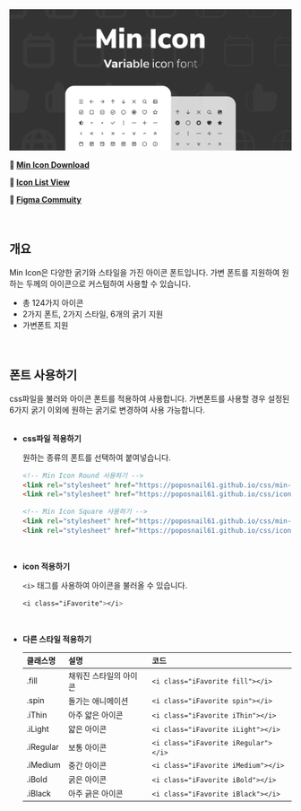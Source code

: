 
<img src="https://github.com/poposnail61/MinIcon/blob/main/Cover.jpg?raw=true">



**🔗 [Min Icon Download](https://github.com/poposnail61/MinIcon/releases/download/v1.0/MinIcon.zip)**

**🔗 [Icon List View](https://jinseong-kim.notion.site/d70b3e35d80a4b289a708d2704023463?v=988aca0ba81c4e39971b71767d5f4479)**

**🔗 [Figma Commuity](https://www.figma.com/community/file/1102264404570708098/Min-Icon---Variable-icon-font)**
<br><br><br>



## 개요

Min Icon은 다양한 굵기와 스타일을 가진 아이콘 폰트입니다. 가변 폰트를 지원하여 원하는 두께의 아이콘으로 커스텀하여 사용할 수 있습니다.

- 총 124가지 아이콘
- 2가지 폰트, 2가지 스타일, 6개의 굵기 지원
- 가변폰트 지원
<br><br><br>

## 폰트 사용하기

css파일을 불러와 아이콘 폰트를 적용하여 사용합니다. 가변폰트를 사용할 경우 설정된 6가지 굵기 이외에 원하는 굵기로 변경하여 사용 가능합니다.
<br><br>

- **css파일 적용하기**
    
    원하는 종류의 폰트를 선택하여 붙여넣습니다.
    
    ```html
    <!-- Min Icon Round 사용하기 -->
    <link rel="stylesheet" href="https://poposnail61.github.io/css/min-icon-round.css">
    <link rel="stylesheet" href="https://poposnail61.github.io/css/icon.css">
    ```
    
    ```html
    <!-- Min Icon Square 사용하기 -->
    <link rel="stylesheet" href="https://poposnail61.github.io/css/min-icon-square.css">
    <link rel="stylesheet" href="https://poposnail61.github.io/css/icon.css">
    ```
    
    <br>
- **icon 적용하기**

    ```<i>``` 태그를 사용하여 아이콘을 불러올 수 있습니다.
    ```css
    <i class="iFavorite"></i>
    ```
    <br>
- **다른 스타일 적용하기**
    
    
    | 클래스명 | 설명 | 코드 |
    | --- | --- | --- |
    | .fill | 채워진 스타일의 아이콘 | ```<i class="iFavorite fill"></i>``` |
    | .spin | 돌가는 애니메이션 | ```<i class="iFavorite spin"></i>``` |
    | .iThin | 아주 얇은 아이콘 | ```<i class="iFavorite iThin"></i>``` |
    | .iLight | 얇은 아이콘 | ```<i class="iFavorite iLight"></i>``` |
    | .iRegular | 보통 아이콘 | ```<i class="iFavorite iRegular"></i>``` |
    | .iMedium | 중간 아이콘 | ```<i class="iFavorite iMedium"></i>``` |
    | .iBold | 굵은 아이콘 | ```<i class="iFavorite iBold"></i>``` |
    | .iBlack | 아주 긁은 아이콘 | ```<i class="iFavorite iBlack"></i>``` |
